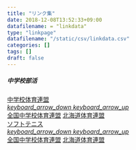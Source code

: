```yaml
---
title: "リンク集"
date: 2018-12-08T13:52:33+09:00
datafilename: = "linkdata"
type: "linkpage"
datafilename: "/static/csv/linkdata.csv"
categories: []
tags: []
draft: false
---
```


<div class="bd-content mb-5">
	<div class="card">
		<div class="card-body">
			<h5 class="card-title">中学校部活</h5>
			<!-- <p class="card-text">説明文</p> -->
		</div>
		<div class="list-group list-group-flush" id="accordionTwo">
			<div class="expansion-panel list-group-item">
				<a aria-controls="collapse01" aria-expanded="false" class="expansion-panel-toggler collapsed" data-toggle="collapse" href="#collapse01" id="heading01">
					中学校体育連盟
					<div class="expansion-panel-icon ml-3 text-black-secondary">
						<i class="collapsed-show material-icons">keyboard_arrow_down</i>
						<i class="collapsed-hide material-icons">keyboard_arrow_up</i>
					</div>
				</a>
				<div aria-labelledby="heading01" class="collapse" data-parent="#accordionTwo" id="collapse01">
					<div class="expansion-panel-body">
						<a href="#" class="list-group-item">全国中学校体育連盟</a>
						<a href="#" class="list-group-item">北海道体育連盟</a>
					</div>
				</div>
			</div>
			<div class="expansion-panel list-group-item">
				<a aria-controls="collapse02" aria-expanded="false" class="expansion-panel-toggler collapsed" data-toggle="collapse" href="#collapse02" id="heading02">
					ソフトテニス
					<div class="expansion-panel-icon ml-3 text-black-secondary">
						<i class="collapsed-show material-icons">keyboard_arrow_down</i>
						<i class="collapsed-hide material-icons">keyboard_arrow_up</i>
					</div>
				</a>
				<div aria-labelledby="heading02" class="collapse" data-parent="#accordionTwo" id="collapse02">
					<div class="expansion-panel-body">
						<a href="#" class="list-group-item">全国中学校体育連盟</a>
						<a href="#" class="list-group-item">北海道体育連盟</a>
					</div>
				</div>
			</div>
		</div>
	</div>
</div>